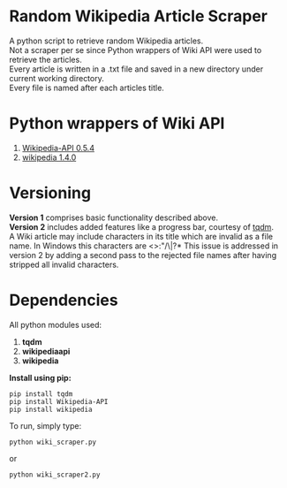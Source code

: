 # Random Wikipedia Article Scraper
A python script to retrieve random Wikipedia articles.\
Not a scraper per se since Python wrappers of Wiki API were used to retrieve the articles.\
Every article is written in a .txt file and saved in a new directory under current working directory.\
Every file is named after each articles title.

# Python wrappers of Wiki API
1. [Wikipedia-API 0.5.4](https://pypi.org/project/Wikipedia-API/)
2. [wikipedia 1.4.0](https://pypi.org/project/wikipedia/)

# Versioning
**Version 1** comprises basic functionality described above.\
**Version 2** includes added features like a progress bar, courtesy of [tqdm](https://github.com/tqdm/tqdm).\
A Wiki article may include characters in its title which are invalid as a file name. In Windows this characters are <>:"/\\|?*
This issue is addressed in version 2 by adding a second pass to the rejected file names after having stripped all invalid characters.

# Dependencies
All python modules used:
1. **tqdm**
2. **wikipediaapi**
3. **wikipedia**

**Install using pip:**
```
pip install tqdm
pip install Wikipedia-API
pip install wikipedia
```
To run, simply type:
```
python wiki_scraper.py
```
or
```
python wiki_scraper2.py
```
